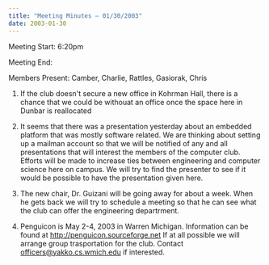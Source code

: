 ```yaml
---
title: "Meeting Minutes – 01/30/2003"
date: 2003-01-30
---
```

Meeting Start: 6:20pm </p><p>
Meeting End:  </p><p>
Members Present: Camber, Charlie, Rattles, Gasiorak, Chris </p><p>
1. If the club doesn't secure a new office in Kohrman Hall, there is a chance that we could be withouat an office once the space here in Dunbar is reallocated </p><p>
2. It seems that there was a presentation yesterday about an embedded platform that was mostly software related. We are thinking about setting up a mailman account so that we will be notified of any and all presentations that will interest the members of the computer club. Efforts will be made to increase ties between engineering and computer science here on campus. We will try to find the presenter to see if it would be possible to have the presentation given here.  </p><p>
3. The new chair, Dr. Guizani will be going away for about a week. When he gets back we will try to schedule a meeting so that he can see what the club can offer the engineering departrment. </p><p>
4. Penguicon is May 2-4, 2003 in Warren Michigan. Information can be found at <a href="http://penguicon.sourceforge.net">http://penguicon.sourceforge.net</a> If at all possible we will arrange group trasportation for the club. Contact officers@yakko.cs.wmich.edu if interested.</p>
